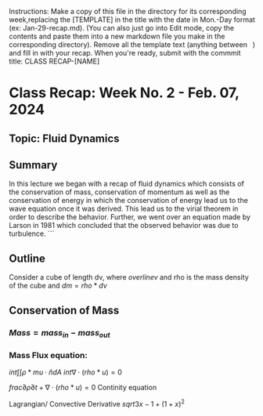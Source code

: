 
Instructions:
Make a copy of this file in the directory for its corresponding week,replacing the [TEMPLATE]
in the title with the date in Mon.-Day format (ex: Jan-29-recap.md).
(You can also just go into Edit mode, copy the contents and paste them into a new markdown file
you make in the corresponding directory).
Remove all the template text (anything between ``` ```) and fill in with your recap.
When you're ready, submit with the commmit title:
CLASS RECAP-[NAME]

# Class Recap: Week No. 2 - Feb. 07, 2024
## Topic: Fluid Dynamics

## Summary

In this lecture we began with a recap of fluid dynamics which consists of the conservation of mass, conservation of momentum as well as the conservation of energy in which the conservation of energy lead us to the wave equation once it was derived. This lead us to the virial theorem in order to describe the behavior. Further, we went over an equation made by Larson in 1981 which concluded that the observed behavior was due to turbulence. ```

## Outline 

Consider a cube of length dv, where $overline{v}$ 
and rho is the mass density of the cube and $dm= rho * dv$

## Conservation of Mass
### $Mass = mass_{in} - mass_{out}$

### Mass Flux equation:
$int\int\int\rho * mu \cdot \hat{n} dA$
$int\nabla \cdot(rho*u)=0$

$frac{\partial \rho}{\partial t} + \nabla \cdot(rho*u)=0$  Continity equation

Lagrangian/ Convective Derivative
$sqrt{3x-1}+(1+x)^2$


